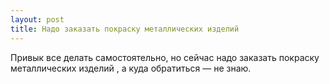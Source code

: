 ```yaml
---
layout: post 
title: Надо заказать покраску металлических изделий ‌ 
--- 
```

Привык все делать самостоятельно, но сейчас надо заказать покраску металлических изделий ‌, а куда обратиться — не знаю.